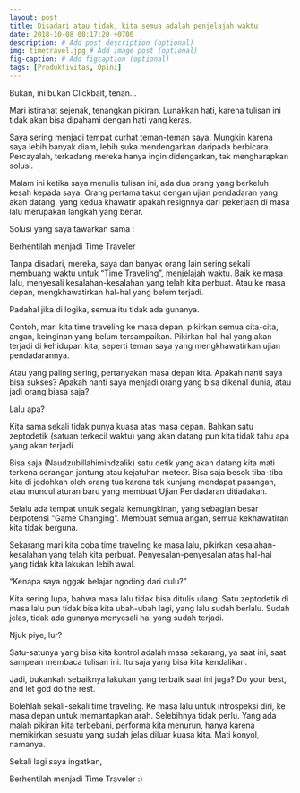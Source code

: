 ```yaml
---
layout: post
title: Disadari atau tidak, kita semua adalah penjelajah waktu
date: 2018-10-08 00:17:20 +0700
description: # Add post description (optional)
img: timetravel.jpg # Add image post (optional)
fig-caption: # Add figcaption (optional)
tags: [Produktivitas, Opini]
---
```

Bukan, ini bukan Clickbait, tenan…

Mari istirahat sejenak, tenangkan pikiran. Lunakkan hati, karena tulisan ini tidak akan bisa dipahami dengan hati yang keras.

Saya sering menjadi tempat curhat teman-teman saya. Mungkin karena saya lebih banyak diam, lebih suka mendengarkan daripada berbicara. Percayalah, terkadang mereka hanya ingin didengarkan, tak mengharapkan solusi.

Malam ini ketika saya menulis tulisan ini, ada dua orang yang berkeluh kesah kepada saya. Orang pertama takut dengan ujian pendadaran yang akan datang, yang kedua khawatir apakah resignnya dari pekerjaan di masa lalu merupakan langkah yang benar.

Solusi yang saya tawarkan sama :

Berhentilah menjadi Time Traveler

Tanpa disadari, mereka, saya dan banyak orang lain sering sekali membuang waktu untuk “Time Traveling”, menjelajah waktu. Baik ke masa lalu, menyesali kesalahan-kesalahan yang telah kita perbuat. Atau ke masa depan, mengkhawatirkan hal-hal yang belum terjadi.

Padahal jika di logika, semua itu tidak ada gunanya.

Contoh, mari kita time traveling ke masa depan, pikirkan semua cita-cita, angan, keinginan yang belum tersampaikan. Pikirkan hal-hal yang akan terjadi di kehidupan kita, seperti teman saya yang mengkhawatirkan ujian pendadarannya.

Atau yang paling sering, pertanyakan masa depan kita. Apakah nanti saya bisa sukses? Apakah nanti saya menjadi orang yang bisa dikenal dunia, atau jadi orang biasa saja?.

Lalu apa?

Kita sama sekali tidak punya kuasa atas masa depan. Bahkan satu zeptodetik (satuan terkecil waktu) yang akan datang pun kita tidak tahu apa yang akan terjadi.

Bisa saja (Naudzubillahimindzalik) satu detik yang akan datang kita mati terkena serangan jantung atau kejatuhan meteor. Bisa saja besok tiba-tiba kita di jodohkan oleh orang tua karena tak kunjung mendapat pasangan, atau muncul aturan baru yang membuat Ujian Pendadaran ditiadakan.

Selalu ada tempat untuk segala kemungkinan, yang sebagian besar berpotensi “Game Changing”. Membuat semua angan, semua kekhawatiran kita tidak berguna.

Sekarang mari kita coba time traveling ke masa lalu, pikirkan kesalahan-kesalahan yang telah kita perbuat. Penyesalan-penyesalan atas hal-hal yang tidak kita lakukan lebih awal.

“Kenapa saya nggak belajar ngoding dari dulu?”

Kita sering lupa, bahwa masa lalu tidak bisa ditulis ulang. Satu zeptodetik di masa lalu pun tidak bisa kita ubah-ubah lagi, yang lalu sudah berlalu. Sudah jelas, tidak ada gunanya menyesali hal yang sudah terjadi.

Njuk piye, lur?

Satu-satunya yang bisa kita kontrol adalah masa sekarang, ya saat ini, saat sampean membaca tulisan ini. Itu saja yang bisa kita kendalikan.

Jadi, bukankah sebaiknya lakukan yang terbaik saat ini juga? Do your best, and let god do the rest.

Bolehlah sekali-sekali time traveling. Ke masa lalu untuk introspeksi diri, ke masa depan untuk memantapkan arah. Selebihnya tidak perlu. Yang ada malah pikiran kita terbebani, performa kita menurun, hanya karena memikirkan sesuatu yang sudah jelas diluar kuasa kita. Mati konyol, namanya.

Sekali lagi saya ingatkan,

Berhentilah menjadi Time Traveler :)